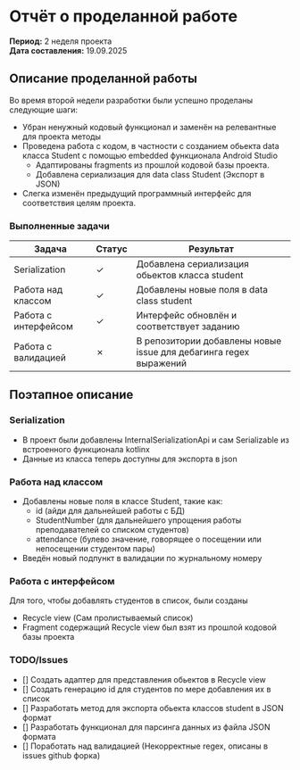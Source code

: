 # Отчёт о проделанной работе
**Период:** 2 неделя проекта  
**Дата составления:** 19.09.2025  

## Описание проделанной работы

Во время второй недели разработки были успешно проделаны следующие шаги:
- Убран ненужный кодовый функционал и заменён на релевантные для проекта методы
- Проведена работа с кодом, в частности с созданием обьекта data класса Student с помощью embedded функционала Android Studio
    - Адаптированы fragments из прошлой кодовой базы проекта.
    - Добавлена сериализация для data class Student (Экспорт в JSON)
- Слегка изменён предыдущий программный интерфейс для соответствия целям проекта.



### Выполненные задачи

| Задача | Статус | Результат |
|--------|--------|-----------|
| Serialization | &check; | Добавлена сериализация обьектов класса student |
| Работа над классом | &check; | Добавлены новые поля в data class student  |
| Работа с интерфейсом | &check; | Интерфейс обновлён и соответствует заданию |
| Работа с валидацией | &cross; | В репозитории добавлены новые issue для дебагинга regex выражений |


## Поэтапное описание

### Serialization
- В проект были добавлены InternalSerializationApi и сам Serializable из встроенного функционала kotlinx
- Данные из класса теперь доступны для экспорта в json

### Работа над классом
- Добавлены новые поля в классе Student, такие как:
    - id (айди для дальнейшей работы с БД)
    - StudentNumber (для дальнейшего упрощения работы преподавателей со списком студентов)
    - attendance (булево значение, говорящее о посещении или непосещении студентом пары)
- Введён новый подпункт в валидации по журнальному номеру

### Работа с интерфейсом

Для того, чтобы добавлять студентов в список, были созданы
- Recycle view (Сам пролистываемый список)
- Fragment содержащий Recycle view был взят из прошлой кодовой базы проекта

### TODO/Issues
- [] Создать адаптер для представления обьектов в Recycle view
- [] Создать генерацию id для студентов по мере добавления их в список
- [] Разработать метод для экспорта обьекта классов student в JSON формат
- [] Разработать функционал для парсинга данных из файла JSON формата
- [] Поработать над валидацией (Некорректные regex, описаны в issues github форка)
